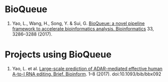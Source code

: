 # BioQueue
1. Yao, L., Wang, H., Song, Y. & Sui, G. [BioQueue: a novel pipeline framework to accelerate bioinformatics analysis. Bioinformatics](//doi.org/10.1093/bioinformatics/btx403) 33, 3286–3288 (2017).

# Projects using BioQueue
1. Yao, L. et al. [Large-scale prediction of ADAR-mediated effective human A-to-I RNA editing. Brief. Bioinform](//doi.org/10.1093/bib/bbx092). 1–8 (2017). doi:10.1093/bib/bbx092
